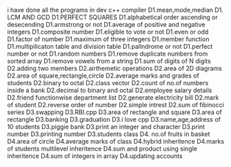 i have done all the programs in dev c++ compiler
D1.mean,mode,median
D1. LCM AND GCD
D1.PERFECT SQUARES
D1.alphabetical order ascending or desecending
D1.armstrong or not
D1.average of positive and negative integers
D1.composite number
D1.eligible to vote or not
D1.even or odd
D1.factor of number
D1.maximum of three integers
D1.member function
D1.multipilicaton table and division table
D1.pallndrome or not
D1.perfect number or not
D1.random numbers
D1.remove duplicate numbers from sorted array
D1.remove vowels from a string
D1.sum of digits of N digits
D2.adding two members
D2.airthemetic operations
D2.area of 2D diagrams
D2.area of square,rectangle,circle
D2.average marks and grades of students
D2.binary to octal
D2.class vector
D2.count of no.of numbers inside a bank
D2.decimal to binary and octal
D2.employee salary details
D2.friend functionwise department list
D2.generate electricity bill
D2.mark of student
D2.reverse order of number
D2.simple intrest
D2.sum of fibinocci series
D3.swapping
D3.RBI.cpp
D3.area of rectangle and square
D3.area of rectangle
D3.banking
D3.graduation
D3.i love cpp
D3.name,age,address of 10 students
D3.piggie bank
D3.print an integer and character
D3.print number
D3.printing number
D3.students class
D4. no.of fruits in basket
D4.area of circle
D4.average marks of class
D4.hybrid inheritence
D4.marks of students multilevel inheritence
D4.sum and product using single inheritence
D4.sum of integers in array
D4.updating accounts

